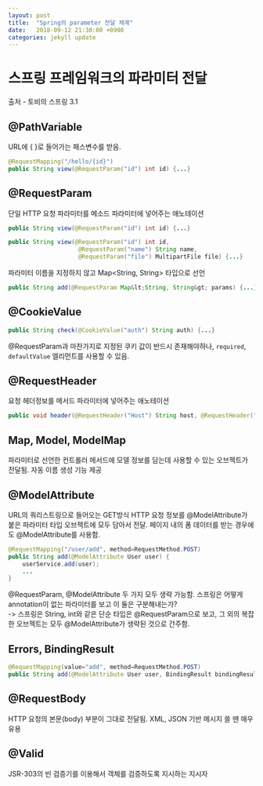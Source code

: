 ```yaml
---
layout: post
title:  "Spring의 parameter 전달 체계"
date:   2018-09-12 21:30:00 +0900
categories: jekyll update
---
```


# 스프링 프레임워크의 파라미터 전달
출처 - 토비의 스프링 3.1

## @PathVariable
URL에 { }로 들어가는 패스변수를 받음.</p>
```java
@RequestMapping("/hello/{id}")
public String view(@RequestParam("id") int id) {...}
```

## @RequestParam
단일 HTTP 요청 파라미터를 메소드 파라미터에 넣어주는 애노테이션
```java
public String view(@RequestParam("id") int id) {...}
```
```java
public String view(@RequestParam("id") int id, 
                    @RequestParam("name") String name, 
                    @RequestParam("file") MultipartFile file) {...}
```
파라미터 이름을 지정하지 않고 Map<String, String> 타입으로 선언
```java
public String add(@RequestParam Map&lt;String, String&gt; params) {...}
```

## @CookieValue
```java
public String check(@CookieValue("auth") String auth) {...}
```
@RequestParam과 마찬가지로 지정된 쿠키 값이 반드시 존재해야하나, `required`, `defaultValue`	엘리먼트를 사용할 수 있음.

## @RequestHeader
요청 헤더정보를 메서드 파라미터에 넣어주는 애노테이션
```java
public void header(@RequestHeader("Host") String host, @RequestHeader("Keep-Alive") long keepAlive) {...}
```

## Map, Model, ModelMap
파라미터로 선언한 컨트롤러 메서드에 모델 정보를 담는데 사용할 수 있는 오브젝트가 전달됨. 자동 이름 생성 기능 제공

## @ModelAttribute
URL의 쿼리스트링으로 들어오는 GET방식 HTTP 요청 정보를 @ModelAttribute가 붙은 파라미터 타입 오브젝트에 모두 담아서 전달. 페이지 내의 폼 데이터를 받는 경우에도 @ModelAttribute를 사용함.
```java
@RequestMapping("/user/add", method=RequestMethod.POST)
public String add(@ModelAttribute User user) {
    userService.add(user);
    ...
}
```
@RequestParam, @ModelAttribute 두 가지 모두 생략 가능함. 스프링은 어떻게 annotation이 없는 파라미터를 보고 이 둘은 구분해내는가?<br>
-> 스프링은 String, int와 같은 단순 타입은 @RequestParam으로 보고, 그 외의 복잡한 오브젝트는 모두 @ModelAttribute가 생략된 것으로 간주함.

## Errors, BindingResult
```java
@RequestMapping(value="add", method=RequestMethod.POST)
public String add(@ModelAttribute User user, BindingResult bindingResult) {...}
```

## @RequestBody
HTTP 요청의 본문(body) 부분이 그대로 전달됨. XML, JSON 기반 메시지 쓸 땐 매우 유용

## @Valid
JSR-303의 빈 검증기를 이용해서 객체를 검증하도록 지시하는 지시자


[jekyll-docs]: https://jekyllrb.com/docs/home
[jekyll-gh]:   https://github.com/jekyll/jekyll
[jekyll-talk]: https://talk.jekyllrb.com/

